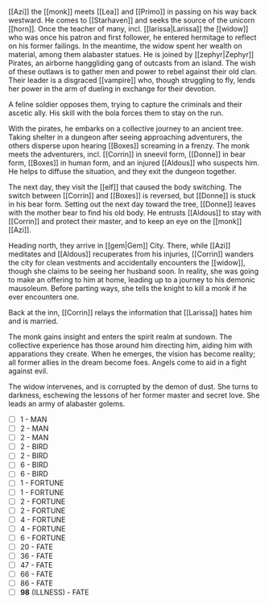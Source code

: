 [[Azi]] the [[monk]] meets [[Lea]] and [[Primo]] in passing on his way back westward. He comes to [[Starhaven]] and seeks the source of the unicorn [[horn]]. Once the teacher of many, incl. [[larissa|Larissa]] the [[widow]] who was once his patron and first follower, he entered hermitage to reflect on his former failings. In the meantime, the widow spent her wealth on material, among them alabaster statues. He is joined by [[zephyr|Zephyr]] Pirates, an airborne hanggliding gang of outcasts from an island. The wish of these outlaws is to gather men and power to rebel against their old clan. Their leader is a disgraced [[vampire]] who, though struggling to fly, lends her power in the arm of dueling in exchange for their devotion.

A feline soldier opposes them, trying to capture the criminals and their ascetic ally. His skill with the bola forces them to stay on the run.

With the pirates, he embarks on a collective journey to an ancient tree. Taking shelter in a dungeon after seeing approaching adventurers, the others disperse upon hearing [[Boxes]] screaming in a frenzy. The monk meets the adventurers, incl. [[Corrin]] in sneevil form, [[Donne]] in bear form, [[Boxes]] in human form, and an injured [[Aldous]] who suspects him. He helps to diffuse the situation, and they exit the dungeon together.

The next day, they visit the [[elf]] that caused the body switching. The switch between [[Corrin]] and [[Boxes]] is reversed, but [[Donne]] is stuck in his bear form. Setting out the next day toward the tree, [[Donne]] leaves with the mother bear to find his old body. He entrusts [[Aldous]] to stay with [[Corrin]] and protect their master, and to keep an eye on the [[monk]] [[Azi]]. 

Heading north, they arrive in [[gem|Gem]] City. There, while [[Azi]] meditates and [[Aldous]] recuperates from his injuries, [[Corrin]] wanders the city for clean vestments and accidentally encounters the [[widow]], though she claims to be seeing her husband soon. In reality, she was going to make an offering to him at home, leading up to a journey to his demonic mausoleum. Before parting ways, she tells the knight to kill a monk if he ever encounters one.

Back at the inn, [[Corrin]] relays the information that [[Larissa]] hates him and is married.

The monk gains insight and enters the spirit realm at sundown. The collective experience has those around him directing him, aiding him with apparations they create. When he emerges, the vision has become reality; all former allies in the dream become foes. Angels come to aid in a fight against evil.

The widow intervenes, and is corrupted by the demon of dust. She turns to darkness, eschewing the lessons of her former master and secret love. She leads an army of alabaster golems.



- [ ] 1 - MAN
- [ ] 2 - MAN
- [ ] 2 - MAN
- [ ] 2 - BIRD
- [ ] 2 - BIRD
- [ ] 6 - BIRD
- [ ] 6 - BIRD
- [ ] 1 - FORTUNE
- [ ] 1 - FORTUNE
- [ ] 2 - FORTUNE
- [ ] 2 - FORTUNE
- [ ] 4 - FORTUNE
- [ ] 4 - FORTUNE
- [ ] 6 - FORTUNE
- [ ] 20 - FATE
- [ ] 36 - FATE
- [ ] 47 - FATE
- [ ] 66 - FATE
- [ ] 86 - FATE
- [ ] **98** (ILLNESS) - FATE